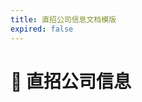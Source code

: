 ```yaml
---
title: 直招公司信息文档模版
expired: false
---
```


# 📌 直招公司信息

<DirectHireCompanyTable state="州名" city="城市名" companyFileName="公司文件名" />